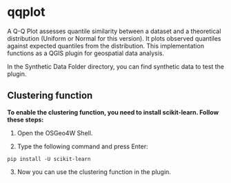 # qqplot
 A Q-Q Plot assesses quantile similarity between a dataset and a theoretical distribution (Uniform or Normal for this version). It plots observed quantiles against expected quantiles from the distribution. This implementation functions as a QGIS plugin for geospatial data analysis.

In the Synthetic Data Folder directory, you can find synthetic data to test the plugin.


## Clustering function
**To enable the clustering function, you need to install scikit-learn. Follow these steps:**

1. Open the OSGeo4W Shell.

2. Type the following command and press Enter:

`pip install -U scikit-learn`

3. Now you can use the clustering function in the plugin.
